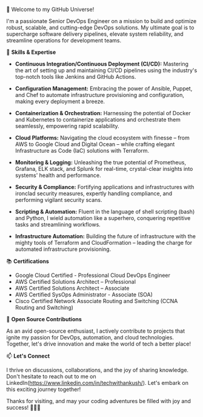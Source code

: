 👋 Welcome to my GitHub Universe!

I'm a passionate Senior DevOps Engineer on a mission to build and optimize robust, scalable, and cutting-edge DevOps solutions. My ultimate goal is to supercharge software delivery pipelines, elevate system reliability, and streamline operations for development teams.

🔧 **Skills & Expertise**
- **Continuous Integration/Continuous Deployment (CI/CD):** Mastering the art of setting up and maintaining CI/CD pipelines using the industry's top-notch tools like Jenkins and GitHub Actions.

- **Configuration Management:** Embracing the power of Ansible, Puppet, and Chef to automate infrastructure provisioning and configuration, making every deployment a breeze.

- **Containerization & Orchestration:** Harnessing the potential of Docker and Kubernetes to containerize applications and orchestrate them seamlessly, empowering rapid scalability.

- **Cloud Platforms:** Navigating the cloud ecosystem with finesse – from AWS to Google Cloud and Digital Ocean – while crafting elegant Infrastructure as Code (IaC) solutions with Terraform.

- **Monitoring & Logging:** Unleashing the true potential of Prometheus, Grafana, ELK stack, and Splunk for real-time, crystal-clear insights into systems' health and performance.

- **Security & Compliance:** Fortifying applications and infrastructures with ironclad security measures, expertly handling compliance, and performing vigilant security scans.

- **Scripting & Automation:** Fluent in the language of shell scripting (bash) and Python, I wield automation like a superhero, conquering repetitive tasks and streamlining workflows.

- **Infrastructure Automation:** Building the future of infrastructure with the mighty tools of Terraform and CloudFormation – leading the charge for automated infrastructure provisioning.

📚 **Certifications**
- Google Cloud Certified - Professional Cloud DevOps Engineer
- AWS Certified Solutions Architect – Professional
- AWS Certified Solutions Architect – Associate
- AWS Certified SysOps Administrator - Associate (SOA)
- Cisco Certified Network Associate Routing and Switching (CCNA Routing and Switching)

🚀 **Open Source Contributions**

As an avid open-source enthusiast, I actively contribute to projects that ignite my passion for DevOps, automation, and cloud technologies. Together, let's drive innovation and make the world of tech a better place!

📫 **Let's Connect**

I thrive on discussions, collaborations, and the joy of sharing knowledge. Don't hesitate to reach out to me on LinkedIn(https://www.linkedin.com/in/techwithankush/). Let's embark on this exciting journey together!

Thanks for visiting, and may your coding adventures be filled with joy and success! 👨‍💻🚀
